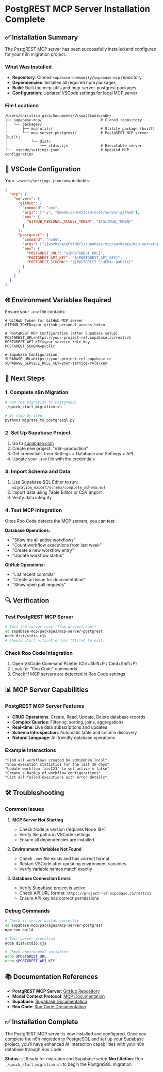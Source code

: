# PostgREST MCP Server Installation Complete

## ✅ Installation Summary

The PostgREST MCP server has been successfully installed and configured for your n8n migration project.

### What Was Installed
- **Repository**: Cloned `supabase-community/supabase-mcp` repository
- **Dependencies**: Installed all required npm packages
- **Build**: Built the mcp-utils and mcp-server-postgrest packages
- **Configuration**: Updated VSCode settings for local MCP server

### File Locations
```
/Users/christian.gick/Documents/VisualStudio/n8n/
├── supabase-mcp/                           # Cloned repository
│   └── packages/
│       ├── mcp-utils/                      # Utility package (built)
│       └── mcp-server-postgrest/           # PostgREST MCP server (built)
│           └── dist/
│               └── stdio.cjs               # Executable server
└── .vscode/settings.json                   # Updated MCP configuration
```

## 🔧 VSCode Configuration

Your `.vscode/settings.json` now includes:

```json
{
  "mcp": {
    "servers": {
      "github": {
        "command": "npx",
        "args": ["-y", "@modelcontextprotocol/server-github"],
        "env": {
          "GITHUB_PERSONAL_ACCESS_TOKEN": "${GITHUB_TOKEN}"
        }
      },
      "postgrest": {
        "command": "node",
        "args": ["${workspaceFolder}/supabase-mcp/packages/mcp-server-postgrest/dist/stdio.cjs"],
        "env": {
          "POSTGREST_URL": "${POSTGREST_URL}",
          "POSTGREST_API_KEY": "${POSTGREST_API_KEY}",
          "POSTGREST_SCHEMA": "${POSTGREST_SCHEMA:-public}"
        }
      }
    }
  }
}
```

## 🌐 Environment Variables Required

Ensure your `.env` file contains:

```env
# GitHub Token for GitHub MCP server
GITHUB_TOKEN=your_github_personal_access_token

# PostgREST MCP Configuration (after Supabase setup)
POSTGREST_URL=https://your-project-ref.supabase.co/rest/v1
POSTGREST_API_KEY=your-service-role-key
POSTGREST_SCHEMA=public

# Supabase Configuration
SUPABASE_URL=https://your-project-ref.supabase.co
SUPABASE_SERVICE_ROLE_KEY=your-service-role-key
```

## 🚀 Next Steps

### 1. Complete n8n Migration
```bash
# Run the migration to PostgreSQL
./quick_start_migration.sh

# Or step by step:
python3 migrate_to_postgresql.py
```

### 2. Set Up Supabase Project
1. Go to [supabase.com](https://supabase.com)
2. Create new project: "n8n-production"
3. Get credentials from Settings > Database and Settings > API
4. Update your `.env` file with the credentials

### 3. Import Schema and Data
1. Use Supabase SQL Editor to run: `migration_export/schema/complete_schema.sql`
2. Import data using Table Editor or CSV import
3. Verify data integrity

### 4. Test MCP Integration
Once Roo Code detects the MCP servers, you can test:

**Database Operations:**
- "Show me all active workflows"
- "Count workflow executions from last week"
- "Create a new workflow entry"
- "Update workflow status"

**GitHub Operations:**
- "List recent commits"
- "Create an issue for documentation"
- "Show open pull requests"

## 🔍 Verification

### Test PostgREST MCP Server
```bash
# Test the server runs (from project root)
cd supabase-mcp/packages/mcp-server-postgrest
node dist/stdio.cjs
# Should start without errors (Ctrl+C to exit)
```

### Check Roo Code Integration
1. Open VSCode Command Palette (Ctrl+Shift+P / Cmd+Shift+P)
2. Look for "Roo Code" commands
3. Check if MCP servers are detected in Roo Code settings

## 📊 MCP Server Capabilities

### PostgREST MCP Server Features
- **CRUD Operations**: Create, Read, Update, Delete database records
- **Complex Queries**: Filtering, sorting, joins, aggregations
- **Real-time**: Live data subscriptions and updates
- **Schema Introspection**: Automatic table and column discovery
- **Natural Language**: AI-friendly database operations

### Example Interactions
```
"Find all workflows created by admin@n8n.local"
"Show execution statistics for the last 30 days"
"Update workflow 'abc123' to set active = false"
"Create a backup of workflow configurations"
"List all failed executions with error details"
```

## 🛠️ Troubleshooting

### Common Issues

1. **MCP Server Not Starting**
   - Check Node.js version (requires Node 18+)
   - Verify file paths in VSCode settings
   - Ensure all dependencies are installed

2. **Environment Variables Not Found**
   - Check `.env` file exists and has correct format
   - Restart VSCode after updating environment variables
   - Verify variable names match exactly

3. **Database Connection Errors**
   - Verify Supabase project is active
   - Check API URL format: `https://project-ref.supabase.co/rest/v1`
   - Ensure API key has correct permissions

### Debug Commands
```bash
# Check if server builds correctly
cd supabase-mcp/packages/mcp-server-postgrest
npm run build

# Test server execution
node dist/stdio.cjs

# Check environment variables
echo $POSTGREST_URL
echo $POSTGREST_API_KEY
```

## 📚 Documentation References

- **PostgREST MCP Server**: [GitHub Repository](https://github.com/supabase-community/supabase-mcp/tree/HEAD/packages/mcp-server-postgrest)
- **Model Context Protocol**: [MCP Documentation](https://modelcontextprotocol.io/)
- **Supabase**: [Supabase Documentation](https://supabase.com/docs)
- **Roo Code**: [Roo Code Documentation](https://docs.roocode.com/)

## ✅ Installation Complete

The PostgREST MCP server is now installed and configured. Once you complete the n8n migration to PostgreSQL and set up your Supabase project, you'll have enhanced AI interaction capabilities with your n8n database through Roo Code.

**Status**: ✅ Ready for migration and Supabase setup
**Next Action**: Run `./quick_start_migration.sh` to begin the PostgreSQL migration